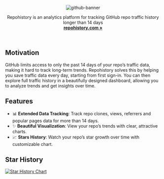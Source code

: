 <div align="center">
  
![github-banner](https://github.com/user-attachments/assets/ed888af7-14fa-42cc-9695-2bc887b7531a)

Repohistory is an analytics platform for tracking GitHub repo traffic history longer than 14 days<br/>
**[repohistory.com »](https://repohistory.com)**

</div>
<br/>

## Motivation

GitHub limits access to only the past 14 days of your repo’s traffic data, making it hard to track long-term trends. Repohistory solves this by helping you save traffic data every day, starting from first sign-in. You can then explore full traffic history in a beautifully designed dashboard, allowing you to analyze trends and get insights over time.

## Features

- 📊 **Extended Data Tracking**: Track repo clones, views, referrers and popular pages data for more than 14 days.
- ✨ **Beautiful Visualization**: View your repo’s trends with clear, attractive charts.
- 📈 **Stars History**: Watch your repo’s star growth over time with customizable chart.

## Star History

[![Star History Chart](https://app.repohistory.com/api/svg?repo=repohistory/repohistory&type=Date&background=0D1117&color=62C3F8)](https://app.repohistory.com/star-history)
